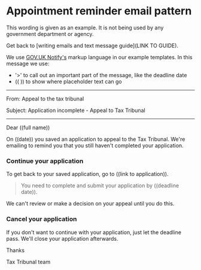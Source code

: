 # Appointment reminder email pattern

This wording is given as an example. It is not being used by any government department or agency.

Get back to [writing emails and text message guide](LINK TO GUIDE). 

We use [GOV.UK Notify's](https://www.notifications.service.gov.uk) markup language in our example templates. 
In this message we use:

- '>' to call out an important part of the message, like the deadline date
- (( )) to show where placeholder text can go

***

From: Appeal to the tax tribunal

Subject: Application incomplete - Appeal to Tax Tribunal

***

Dear ((full name))

On ((date)) you saved an application to appeal to the Tax Tribunal. We're emailing to remind you that you still haven't completed your application. 

### Continue your application

To get back to your saved application, go to ((link to application)).

> You need to complete and submit your application by ((deadline date)). 

We can't review or make a decision on your appeal until you do this.

### Cancel your application

If you don't want to continue with your application, just let the deadline pass. We'll close your application afterwards.

Thanks

Tax Tribunal team


